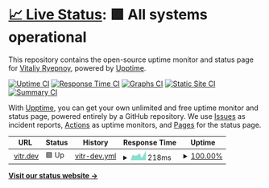 # [📈 Live Status](https://vitr.github.io/upptime): <!--live status--> **🟩 All systems operational**

This repository contains the open-source uptime monitor and status page for [Vitaliy Ryepnoy](https://vitr.dev/), powered by [Upptime](https://github.com/upptime/upptime).

[![Uptime CI](https://github.com/vitr/upptime/workflows/Uptime%20CI/badge.svg)](https://github.com/vitr/upptime/actions?query=workflow%3A%22Uptime+CI%22)
[![Response Time CI](https://github.com/vitr/upptime/workflows/Response%20Time%20CI/badge.svg)](https://github.com/vitr/upptime/actions?query=workflow%3A%22Response+Time+CI%22)
[![Graphs CI](https://github.com/vitr/upptime/workflows/Graphs%20CI/badge.svg)](https://github.com/vitr/upptime/actions?query=workflow%3A%22Graphs+CI%22)
[![Static Site CI](https://github.com/vitr/upptime/workflows/Static%20Site%20CI/badge.svg)](https://github.com/vitr/upptime/actions?query=workflow%3A%22Static+Site+CI%22)
[![Summary CI](https://github.com/vitr/upptime/workflows/Summary%20CI/badge.svg)](https://github.com/vitr/upptime/actions?query=workflow%3A%22Summary+CI%22)

With [Upptime](https://upptime.js.org), you can get your own unlimited and free uptime monitor and status page, powered entirely by a GitHub repository. We use [Issues](https://github.com/vitr/upptime/issues) as incident reports, [Actions](https://github.com/vitr/upptime/actions) as uptime monitors, and [Pages](https://vitr.github.io/upptime) for the status page.

<!--start: status pages-->
<!-- This summary is generated by Upptime (https://github.com/upptime/upptime) -->
<!-- Do not edit this manually, your changes will be overwritten -->
<!-- prettier-ignore -->
| URL | Status | History | Response Time | Uptime |
| --- | ------ | ------- | ------------- | ------ |
| <img alt="" src="https://icons.duckduckgo.com/ip3/vitr.dev.ico" height="13"> [vitr.dev](https://vitr.dev/) | 🟩 Up | [vitr-dev.yml](https://github.com/vitr/upptime/commits/HEAD/history/vitr-dev.yml) | <details><summary><img alt="Response time graph" src="./graphs/vitr-dev/response-time-week.png" height="20"> 218ms</summary><br><a href="https://vitr.github.io/upptime/history/vitr-dev"><img alt="Response time 256" src="https://img.shields.io/endpoint?url=https%3A%2F%2Fraw.githubusercontent.com%2Fvitr%2Fupptime%2FHEAD%2Fapi%2Fvitr-dev%2Fresponse-time.json"></a><br><a href="https://vitr.github.io/upptime/history/vitr-dev"><img alt="24-hour response time 232" src="https://img.shields.io/endpoint?url=https%3A%2F%2Fraw.githubusercontent.com%2Fvitr%2Fupptime%2FHEAD%2Fapi%2Fvitr-dev%2Fresponse-time-day.json"></a><br><a href="https://vitr.github.io/upptime/history/vitr-dev"><img alt="7-day response time 218" src="https://img.shields.io/endpoint?url=https%3A%2F%2Fraw.githubusercontent.com%2Fvitr%2Fupptime%2FHEAD%2Fapi%2Fvitr-dev%2Fresponse-time-week.json"></a><br><a href="https://vitr.github.io/upptime/history/vitr-dev"><img alt="30-day response time 217" src="https://img.shields.io/endpoint?url=https%3A%2F%2Fraw.githubusercontent.com%2Fvitr%2Fupptime%2FHEAD%2Fapi%2Fvitr-dev%2Fresponse-time-month.json"></a><br><a href="https://vitr.github.io/upptime/history/vitr-dev"><img alt="1-year response time 256" src="https://img.shields.io/endpoint?url=https%3A%2F%2Fraw.githubusercontent.com%2Fvitr%2Fupptime%2FHEAD%2Fapi%2Fvitr-dev%2Fresponse-time-year.json"></a></details> | <details><summary><a href="https://vitr.github.io/upptime/history/vitr-dev">100.00%</a></summary><a href="https://vitr.github.io/upptime/history/vitr-dev"><img alt="All-time uptime 100.00%" src="https://img.shields.io/endpoint?url=https%3A%2F%2Fraw.githubusercontent.com%2Fvitr%2Fupptime%2FHEAD%2Fapi%2Fvitr-dev%2Fuptime.json"></a><br><a href="https://vitr.github.io/upptime/history/vitr-dev"><img alt="24-hour uptime 100.00%" src="https://img.shields.io/endpoint?url=https%3A%2F%2Fraw.githubusercontent.com%2Fvitr%2Fupptime%2FHEAD%2Fapi%2Fvitr-dev%2Fuptime-day.json"></a><br><a href="https://vitr.github.io/upptime/history/vitr-dev"><img alt="7-day uptime 100.00%" src="https://img.shields.io/endpoint?url=https%3A%2F%2Fraw.githubusercontent.com%2Fvitr%2Fupptime%2FHEAD%2Fapi%2Fvitr-dev%2Fuptime-week.json"></a><br><a href="https://vitr.github.io/upptime/history/vitr-dev"><img alt="30-day uptime 100.00%" src="https://img.shields.io/endpoint?url=https%3A%2F%2Fraw.githubusercontent.com%2Fvitr%2Fupptime%2FHEAD%2Fapi%2Fvitr-dev%2Fuptime-month.json"></a><br><a href="https://vitr.github.io/upptime/history/vitr-dev"><img alt="1-year uptime 100.00%" src="https://img.shields.io/endpoint?url=https%3A%2F%2Fraw.githubusercontent.com%2Fvitr%2Fupptime%2FHEAD%2Fapi%2Fvitr-dev%2Fuptime-year.json"></a></details>

<!--end: status pages-->

[**Visit our status website →**](https://vitr.github.io/upptime)
